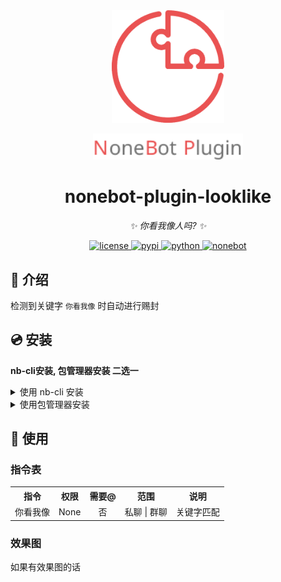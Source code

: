 <div align="center">
  <a href="https://v2.nonebot.dev/store"><img src="https://raw.githubusercontent.com/tkgs0/nbpt/resources/nbp_logo.png" width="180" height="180" alt="NoneBotPluginLogo"></a>
  <br>
  <p><img src="https://raw.githubusercontent.com/tkgs0/nbpt/resources/NoneBotPlugin.svg" width="240" alt="NoneBotPluginText"></p>
</div>

<div align="center">

# nonebot-plugin-looklike

_✨ 你看我像人吗? ✨_


<a href="./LICENSE">
    <img src="https://img.shields.io/github/license/tkgs0/nonebot-plugin-looklike.svg" alt="license">
</a>
<a href="https://pypi.python.org/pypi/nonebot-plugin-looklike">
    <img src="https://img.shields.io/pypi/v/nonebot-plugin-looklike.svg" alt="pypi">
</a>
<a href="https://www.python.org">
    <img src="https://img.shields.io/badge/python-3.9+-blue.svg" alt="python">
</a>
<a href="https://nonebot.dev">
    <img src="https://img.shields.io/badge/nonebot-2.3.1+-red.svg" alt="nonebot">
</a>

</div>

## 📖 介绍

检测到关键字 `你看我像` 时自动进行赐封

## 💿 安装

**nb-cli安装, 包管理器安装  二选一**

<details>
<summary>使用 nb-cli 安装</summary>

在 nonebot2 项目的根目录下打开命令行, 输入以下指令即可安装

    nb plugin install nonebot-plugin-looklike

</details>

<details>
<summary>使用包管理器安装</summary>

在 nonebot2 项目的插件目录下, 打开命令行,

**根据你使用的包管理器, 输入相应的安装命令**

<details>
<summary>pip</summary>

    pip install nonebot-plugin-looklike

</details>
<details>
<summary>pdm</summary>

    pdm add nonebot-plugin-looklike

</details>
<details>
<summary>poetry</summary>

    poetry add nonebot-plugin-looklike

</details>
<details>
<summary>conda</summary>

    conda install nonebot-plugin-looklike

</details>

打开 bot项目下的 `pyproject.toml` 文件,

在其 `plugins` 里加入 `nonebot_plugin_looklike`

    plugins = ["nonebot_plugin_looklike"]

</details>
</details>

## 🎉 使用

### 指令表

<table> 
  <tr align="center">
    <th> 指令 </th>
    <th> 权限 </th>
    <th> 需要@ </th>
    <th> 范围 </th>
    <th> 说明 </th>
  </tr>
  <tr align="center">
    <td> 你看我像 </td>
    <td> None </td>
    <td> 否 </td>
    <td> 私聊 | 群聊 </td>
    <td> 关键字匹配 </td>
  </tr>
</table>

### 效果图
如果有效果图的话
